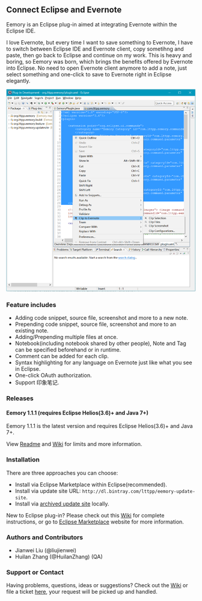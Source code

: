 ## Connect Eclipse and Evernote

Eemory is an Eclipse plug-in aimed at integrating Evernote within the Eclipse IDE.

I love Evernote, but every time I want to save something to Evernote, I have to switch between Eclipse IDE and Evernote client, copy sometihng and paste, then go back to Eclipse and continue on my work. This is heavy and boring, so Eemory was born, which brings the benefits offered by Evernote into Eclipse. No need to open Evernote client anymore to add a note, just select something and one-click to save to Evernote right in Eclipse elegantly.

![screenshot](https://raw.githubusercontent.com/lttpp/Eemory/master/org.lttpp.eemory/res/plugin-screenshot.png)

### Feature includes
+ Adding code snippet, source file, screenshot and more to a new note.
+ Prepending code snippet, source file, screenshot and more to an existing note.
+ Adding/Prepending multiple files at once.
+ Notebook(including notebook shared by other people), Note and Tag can be specified beforehand or in runtime.
+ Comment can be added for each clip.
+ Syntax highlighting for any language on Evernote just like what you see in Eclipse.
+ One-click OAuth authorization.
+ Support 印象笔记.

### Releases
#### Eemory 1.1.1 (requires Eclipse Helios(3.6)+ and Java 7+)
Eemory 1.1.1 is the latest version and requires Eclipse Helios(3.6)+ and Java 7+.

View [Readme](https://github.com/lttpp/Eemory/blob/master/README.md) and [Wiki](https://github.com/lttpp/Eemory/wiki) for limits and more information.

### Installation
There are three approaches you can choose:

+ Install via Eclipse Marketplace within Eclipse(recommended).
+ Install via update site URL: `http://dl.bintray.com/lttpp/eemory-update-site`.
+ Install via [archived update site](https://github.com/lttpp/Eemory/releases) locally.

New to Eclipse plug-in? Please check out this [Wiki](https://github.com/lttpp/Eemory/wiki) for complete instructions, or go to [Eclipse Marketplace](http://dl.bintray.com/lttpp/eemory-update-site) website for more information.

### Authors and Contributors
+ Jianwei Liu (@liujienwei)
+ Huilan Zhang (@HuilanZhang) (QA)

### Support or Contact
Having problems, questions, ideas or suggestions? Check out the [Wiki](https://github.com/lttpp/Eemory/wiki) or file a ticket [here](https://github.com/lttpp/Eemory/issues), your request will be picked up and handled.